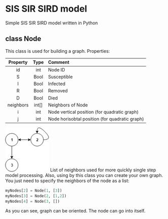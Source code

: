 # SIS SIR SIRD model
Simple SIS SIR SIRD model written in Python
## class Node
This class is used for building a graph. Properties:

| Property      | Type          | Comment                                       |
 :-------------:|:-------------:|:----------------------------------------------|
| id            | int           | Node ID                                       | 
| S             | Bool          | Susceptible                                   |
| I             | Bool          | Infected                                      |
| R             | Bool          | Removed                                       |
| D             | Bool          | Died                                         |
|neighbors      | int[]         | Neighbors of Node                             |
|i              | int           | Node vertical position (for quadratic graph)  |
|j              | int           | Node horisobtal position (for quadratic graph)|
    
![Image alt](https://github.com/titamik/SIS_SIR_SIRD_model/blob/master/graph.png)
List of neighbors used for more quickly single step model processing. Also, using by this class you can create your own graph. You just need to specify the neighbors of the node as a list:

```python myNodes[1] = Node(1, [3,4])
myNodes[2] = Node(1, [3])
myNodes[3] = Node(2, [1,2])
myNodes[4] = Node(3, [])
```

As you can see, graph can be oriented. The node can go into itself.
